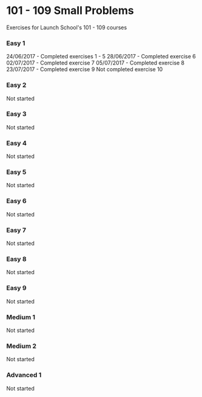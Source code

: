# 101 - 109 Small Problems

Exercises for Launch School's 101 - 109 courses

### Easy 1

24/06/2017 - Completed exercises 1 - 5
28/06/2017 - Completed exercise 6
02/07/2017 - Completed exercise 7
05/07/2017 - Completed exercise 8
23/07/2017 - Completed exercise 9
Not completed exercise 10

### Easy 2

Not started

### Easy 3

Not started

### Easy 4

Not started

### Easy 5

Not started

### Easy 6

Not started

### Easy 7

Not started

### Easy 8

Not started

### Easy 9

Not started

### Medium 1

Not started

### Medium 2

Not started

### Advanced 1

Not started
